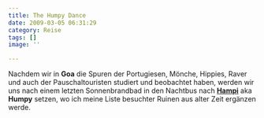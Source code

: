 ```yaml
---
title: The Humpy Dance
date: 2009-03-05 06:31:29
category: Reise
tags: []
image: ''

---
```


Nachdem wir in **Goa** die Spuren der Portugiesen, Mönche, Hippies, Raver und auch der Pauschaltouristen studiert und beobachtet haben, werden wir uns nach einem letzten Sonnenbrandbad in den Nachtbus nach [**Hampi**](http://en.wikipedia.org/wiki/Hampi) aka **Humpy** setzen, wo ich meine Liste besuchter Ruinen aus alter Zeit ergänzen werde.
